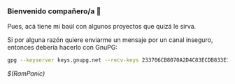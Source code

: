 
### Bienvenido compañero/a 👋

Pues, acá tiene mi baúl con algunos proyectos que quizá le sirva.

Si por alguna razón quiere enviarme un mensaje por un canal inseguro, entonces debería hacerlo con GnuPG:

```bash
gpg --keyserver keys.gnupg.net --recv-keys 233706CB8070A2D4C83ECDB833E1035012F408F8
```

*$(RamPanic)*


